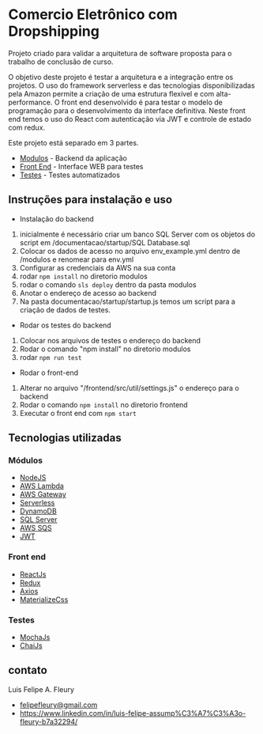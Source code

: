 # Comercio Eletrônico com Dropshipping

Projeto criado para validar a arquitetura de software proposta para o trabalho de conclusão de curso. 

O objetivo deste projeto é testar a arquitetura e a integração entre os projetos. O uso do framework serverless e das tecnologias disponibilizadas pela Amazon permite a criação de uma estrutura flexível e com alta-performance. 
O front end desenvolvido é para testar o modelo de programação para o desenvolvimento da interface definitiva. Neste front end temos o uso do React com autenticação via JWT e controle de estado com redux.

Este projeto está separado em 3 partes.

- [Modulos](/modulos) - Backend da aplicação
- [Front End](/frontend) - Interface WEB para testes
- [Testes](/testes) - Testes automatizados

## Instruções para instalação e uso

- Instalação do backend

1. inicialmente é necessário criar um banco SQL Server com os objetos do script em /documentacao/startup/SQL Database.sql
2. Colocar os dados de acesso no arquivo env_example.yml dentro de /modulos e renomear para env.yml
3. Configurar as credenciais da AWS na sua conta
4. rodar `npm install` no diretorio modulos
5. rodar o comando `sls deploy` dentro da pasta modulos
6. Anotar o endereço de acesso ao backend
7. Na pasta documentacao/startup/startup.js temos um script para a criação de dados de testes.

- Rodar os testes do backend

1. Colocar nos arquivos de testes o endereço do backend
2. Rodar o comando "npm install" no diretorio modulos
3. rodar `npm run test`

- Rodar o front-end

1. Alterar no arquivo "/frontend/src/util/settings.js" o endereço para o backend
2. Rodar o comando `npm install` no diretorio frontend
3. Executar o front end com `npm start`

## Tecnologias utilizadas

### Módulos
- [NodeJS](www.nodejs.org)
- [AWS Lambda](https://aws.amazon.com/pt/lambda/)
- [AWS Gateway](https://aws.amazon.com/pt/apigateway/)
- [Serverless](http://serverless.com)
- [DynamoDB](https://aws.amazon.com/pt/dynamodb)
- [SQL Server](https://www.microsoft.com/pt-br/sql-server/sql-server-2017)
- [AWS SQS](https://aws.amazon.com/pt/sqs/)
- [JWT](https://jwt.io)

### Front end
- [ReactJs](https://reactjs.org/)
- [Redux](https://redux.js.org/)
- [Axios](https://github.com/axios/axios)
- [MaterializeCss](https://materializecss.com/)

### Testes
- [MochaJs](https://mochajs.org/)
- [ChaiJs](https://www.chaijs.com/)



## contato
Luis Felipe A. Fleury 

- felipefleury@gmail.com
- https://www.linkedin.com/in/luis-felipe-assump%C3%A7%C3%A3o-fleury-b7a32294/


